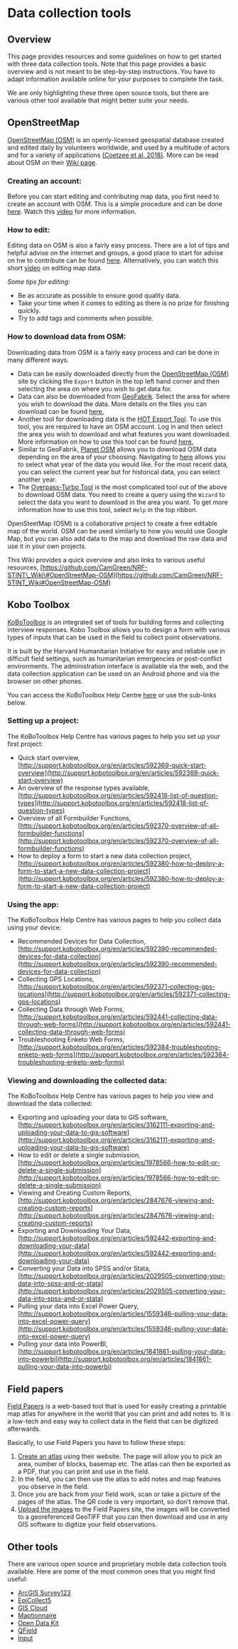 # Data collection tools

## Overview

This page provides resources and some guidelines on how to get started with three data collection tools. Note that this page provides a basic overview and is not meant to be step-by-step instructions. You have to adapt information available online for your purposes to complete the task.

We are only highlighting these three open source tools, but there are various other tool available that might better suite your needs.

## OpenStreetMap

[OpenStreetMap \(OSM\)](https://www.openstreetmap.org/#map=6/-28.676/24.677) is an openly-licensed geospatial database created and edited daily by volunteers worldwide, and used by a multitude of actors and for a variety of applications [\(Coetzee et al. 2018\)](https://www.int-arch-photogramm-remote-sens-spatial-inf-sci.net/XLII-4-W8/35/2018/isprs-archives-XLII-4-W8-35-2018.pdf). More can be read about OSM on their [Wiki page](https://wiki.openstreetmap.org/wiki/Main_Page).

### Creating an account:

Before you can start editing and contributing map data, you first need to create an account with OSM. This is a simple procedure and can be done [here](https://www.openstreetmap.org/user/new). Watch this [video](https://youtu.be/VVBw5BfBOXY) for more information.

### How to edit:

Editing data on OSM is also a fairly easy process. There are a lot of tips and helpful advise on the internet and groups, a good place to start for advise on hw to contribute can be found [here](https://wiki.openstreetmap.org/wiki/Contribute_map_data). Alternatively, you can watch this short [video](https://youtu.be/Lf4UjJqBsvU) on editing map data.

_Some tips for editing:_

* Be as accurate as possible to ensure good quality data.
* Take your time when it comes to editing as there is no prize for finishing quickly.
* Try to add tags and comments when possible.

### How to download data from OSM:

Downloading data from OSM is a fairly easy process and can be done in many different ways.

* Data can be easily downloaded directly from the [OpenStreetMap \(OSM\)](https://www.openstreetmap.org/#map=6/-28.676/24.677) site by clicking the `Export` button in the top left hand corner and then selecting the area on where you wish to get data for. 
* Data can also be downloaded from [GeoFabrik](https://download.geofabrik.de/index.html). Select the area for where you wish to download the data. More details on the files you can download can be found [here.](http://download.geofabrik.de/technical.html)
* Another tool for downloading data is the [HOT Export Tool](https://export.hotosm.org/en/v3/). To use this tool, you are required to have an OSM account. Log in and then select the area you wish to download and what features you want downloaded. More information on how to use this tool can be found [here.](https://export.hotosm.org/en/v3/learn)
* Similar to GeoFabrik, [Planet OSM](https://planet.openstreetmap.org) allows you to download OSM data depending on the area of your choosing. Navigating to [here](https://planet.openstreetmap.org/planet/) allows you to select what year of the data you would like. For the most recent data, you can select the current year but for historical data, you can select another year. 
* The [Overpass-Turbo Tool](https://overpass-turbo.eu) is the most complicated tool out of the above to download OSM data. You need to create a query using the `Wizard` to select the data you want to download in the area you want. To get more information how to use this tool, select `Help` in the top ribbon. 

OpenSteetMap \(OSM\) is a collaborative project to create a free editable map of the world. OSM can be used similarly to how you would use Google Map, but you can also add data to the map and download the raw data and use it in your own projects.

This Wiki provides a quick overview and also links to various useful resources, [https://github.com/CamGreen/NRF-STINT\_Wiki\#OpenStreetMap-OSM](https://github.com/CamGreen/NRF-STINT_Wiki#OpenStreetMap-OSM)

## Kobo Toolbox

[KoBoToolbox](https://www.kobotoolbox.org) is an integrated set of tools for building forms and collecting interview responses. Kobo Toolbox allows you to design a form with various types of inputs that can be used in the field to collect point observations.

It is built by the Harvard Humanitarian Initiative for easy and reliable use in difficult field settings, such as humanitarian emergencies or post-conflict environments. The administration interface is available via the web, and the data collection application can be used on an Android phone and via the browser on other phones.

You can access the KoBoToolbox Help Centre [here](http://support.kobotoolbox.org/en/) or use the sub-links below.

### Setting up a project:

The KoBoToolbox Help Centre has various pages to help you set up your first project:

* Quick start overview, [http://support.kobotoolbox.org/en/articles/592369-quick-start-overview](http://support.kobotoolbox.org/en/articles/592369-quick-start-overview)
* An overview of the response types available, [http://support.kobotoolbox.org/en/articles/592418-list-of-question-types](http://support.kobotoolbox.org/en/articles/592418-list-of-question-types)
* Overview of all Formbuilder Functions, [http://support.kobotoolbox.org/en/articles/592370-overview-of-all-formbuilder-functions](http://support.kobotoolbox.org/en/articles/592370-overview-of-all-formbuilder-functions)
* How to deploy a form to start a new data collection project, [http://support.kobotoolbox.org/en/articles/592380-how-to-deploy-a-form-to-start-a-new-data-collection-project](http://support.kobotoolbox.org/en/articles/592380-how-to-deploy-a-form-to-start-a-new-data-collection-project)

### Using the app:

The KoBoToolbox Help Centre has various pages to help you collect data using your device:

* Recommended Devices for Data Collection, [http://support.kobotoolbox.org/en/articles/592390-recommended-devices-for-data-collection](http://support.kobotoolbox.org/en/articles/592390-recommended-devices-for-data-collection)
* Collecting GPS Locations, [http://support.kobotoolbox.org/en/articles/592371-collecting-gps-locations](http://support.kobotoolbox.org/en/articles/592371-collecting-gps-locations)
* Collecting Data through Web Forms, [http://support.kobotoolbox.org/en/articles/592441-collecting-data-through-web-forms](http://support.kobotoolbox.org/en/articles/592441-collecting-data-through-web-forms)
* Troubleshooting Enketo Web Forms, [http://support.kobotoolbox.org/en/articles/592384-troubleshooting-enketo-web-forms](http://support.kobotoolbox.org/en/articles/592384-troubleshooting-enketo-web-forms)

### Viewing and downloading the collected data:

The KoBoToolbox Help Centre has various pages to help you view and download the data collected:

* Exporting and uploading your data to GIS software, [http://support.kobotoolbox.org/en/articles/3162111-exporting-and-uploading-your-data-to-gis-software](http://support.kobotoolbox.org/en/articles/3162111-exporting-and-uploading-your-data-to-gis-software)
* How to edit or delete a single submission, [http://support.kobotoolbox.org/en/articles/1978566-how-to-edit-or-delete-a-single-submission](http://support.kobotoolbox.org/en/articles/1978566-how-to-edit-or-delete-a-single-submission)
* Viewing and Creating Custom Reports, [http://support.kobotoolbox.org/en/articles/2847676-viewing-and-creating-custom-reports](http://support.kobotoolbox.org/en/articles/2847676-viewing-and-creating-custom-reports)
* Exporting and Downloading Your Data, [http://support.kobotoolbox.org/en/articles/592442-exporting-and-downloading-your-data](http://support.kobotoolbox.org/en/articles/592442-exporting-and-downloading-your-data)
* Converting your Data into SPSS and/or Stata, [http://support.kobotoolbox.org/en/articles/2029505-converting-your-data-into-spss-and-or-stata](http://support.kobotoolbox.org/en/articles/2029505-converting-your-data-into-spss-and-or-stata)
* Pulling your data into Excel Power Query, [http://support.kobotoolbox.org/en/articles/1559346-pulling-your-data-into-excel-power-query](http://support.kobotoolbox.org/en/articles/1559346-pulling-your-data-into-excel-power-query)
* Pulling your data into PowerBI, [http://support.kobotoolbox.org/en/articles/1841861-pulling-your-data-into-powerbi](http://support.kobotoolbox.org/en/articles/1841861-pulling-your-data-into-powerbi)

## Field papers

[Field Papers](http://fieldpapers.org) is a web-based tool that is used for easily creating a printable map atlas for anywhere in the world that you can print and add notes to. It is a low-tech and easy way to collect data in the field that can be digitized afterwards.

Basically, to use Field Papers you have to follow these steps:

1. [Create an atlas](http://fieldpapers.org/compose#17/-25.75383/28.23293) using  their website. The page will allow you to pick an area, number of blocks, basemap etc. The atlas can then be exported as a PDF, that you can print and use in the field. 
2. In the field, you can then use the atlas to add notes and map features you observe in the field. 
3. Once you are back from your field work, scan or take a picture of the pages of the atlas. The QR code is very important, so don't remove that. 
4. [Upload the images](http://fieldpapers.org/snapshots/new) to the Field Papers site, the images will be converted to a georeferenced GeoTIFF that you can then download and use in any GIS software to digitize your field observations.   

## Other tools

There are various open source and proprietary mobile data collection tools available. Here are some of the most common ones that you might find useful:

* [ArcGIS Survey123](https://survey123.arcgis.com) 
* [EpiCollect5](https://five.epicollect.net)
* [GIS Cloud](https://www.giscloud.com)
* [Maptionnaire](https://maptionnaire.com)
* [Open Data Kit](https://opendatakit.org)
* [QField](https://qfield.org)
* [Input](https://inputapp.io/en/)

